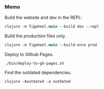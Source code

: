 ### Memo

Build the website and dev in the REPL:

```clojure
clojure -m figwheel.main --build dev --repl
```

Build the production files only.

```clojure
clojure -m figwheel.main --build-once prod
```

Deploy to Github Pages.

```shell
./bin/deploy-to-gh-pages.sh
```

Find the outdated dependencies.

```shell
clojure -Aoutdated -a outdated
```